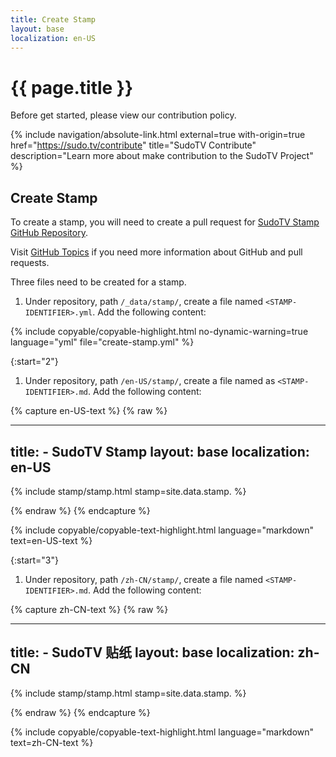 ```yaml
---
title: Create Stamp
layout: base
localization: en-US
---
```


# {{ page.title }}

Before get started, please view our contribution policy.

{% include navigation/absolute-link.html
    external=true
    with-origin=true
    href="https://sudo.tv/contribute"
    title="SudoTV Contribute"
    description="Learn more about make contribution to the SudoTV Project"
%}

## Create Stamp

To create a stamp, you will need to create a pull request for [SudoTV Stamp GitHub Repository](https://github.com/SudoTV/stamp.sudo.tv).

Visit [GitHub Topics](https://resource.sudo.tv/topic/github) if you need more information about GitHub and pull requests.

Three files need to be created for a stamp.

1. Under repository, path `/_data/stamp/`, create a file named `<STAMP-IDENTIFIER>.yml`. Add the following content:

{% include copyable/copyable-highlight.html
    no-dynamic-warning=true
    language="yml"
    file="create-stamp.yml"
%}

{:start="2"}
1. Under repository, path `/en-US/stamp/`, create a file named as `<STAMP-IDENTIFIER>.md`. Add the following content:

{% capture en-US-text %}
{% raw %}

---
title: <STAMP-LOCAL-NAME> - SudoTV Stamp
layout: base
localization: en-US
---

{% include stamp/stamp.html
    stamp=site.data.stamp.<STAMP-IDENTIFIER>
%}

{% endraw %}
{% endcapture %}

{% include copyable/copyable-text-highlight.html
    language="markdown"
    text=en-US-text
%}

{:start="3"}
1. Under repository, path `/zh-CN/stamp/`, create a file named `<STAMP-IDENTIFIER>.md`. Add the following content:

{% capture zh-CN-text %}
{% raw %}

---
title: <STAMP-LOCAL-NAME> - SudoTV 贴纸
layout: base
localization: zh-CN
---

{% include stamp/stamp.html
    stamp=site.data.stamp.<STAMP-IDENTIFIER>
%}

{% endraw %}
{% endcapture %}

{% include copyable/copyable-text-highlight.html
    language="markdown"
    text=zh-CN-text
%}